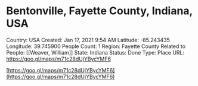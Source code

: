 # Bentonville, Fayette County, Indiana, USA

Country: USA
Created: Jan 17, 2021 9:54 AM
Latitude: -85.243435
Longitude: 39.745900
People Count: 1
Region: Fayette County
Related to People: [[Weaver, William]]
State: Indiana
Status: Done
Type: Place
URL: https://goo.gl/maps/m71c28dUjYBycYMF6

[https://goo.gl/maps/m71c28dUjYBycYMF6](https://goo.gl/maps/m71c28dUjYBycYMF6)